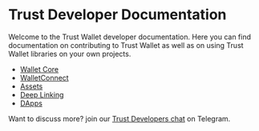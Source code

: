 # Trust Developer Documentation

Welcome to the Trust Wallet developer documentation. Here you can find documentation on contributing to Trust Wallet as well as on using Trust Wallet libraries on your own projects.

* [Wallet Core](wallet-core/wallet-core.md)
* [WalletConnect](wallet-connect/wallet-connect.md)
* [Assets](assets/add-asset.md)
* [Deep Linking](deeplinking/deeplinking.md)
* [DApps](dapps/listing-guide.md)

Want to discuss more? join our [Trust Developers chat](https://t.me/trust_developers) on Telegram.

